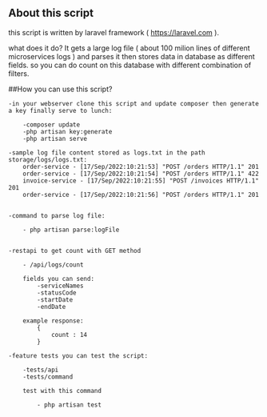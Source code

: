 ## About this script

this script is written by laravel framework ( https://laravel.com ).

what does it do?
It gets a large log file ( about 100 milion lines of different microservices logs ) and parses it then stores data in database as different fields. so you can do count on this database with different combination of filters.

##How you can use this script?

    -in your webserver clone this script and update composer then generate a key finally serve to lunch:

        -composer update
        -php artisan key:generate
        -php artisan serve

    -sample log file content stored as logs.txt in the path storage/logs/logs.txt:
        order-service - [17/Sep/2022:10:21:53] "POST /orders HTTP/1.1" 201
        order-service - [17/Sep/2022:10:21:54] "POST /orders HTTP/1.1" 422
        invoice-service - [17/Sep/2022:10:21:55] "POST /invoices HTTP/1.1" 201
        order-service - [17/Sep/2022:10:21:56] "POST /orders HTTP/1.1" 201


    -command to parse log file:

        - php artisan parse:logFile


    -restapi to get count with GET method

        - /api/logs/count

        fields you can send:
            -serviceNames
            -statusCode
            -startDate
            -endDate

        example response:
            {
                count : 14
            }

    -feature tests you can test the script:

        -tests/api
        -tests/command

        test with this command

            - php artisan test
